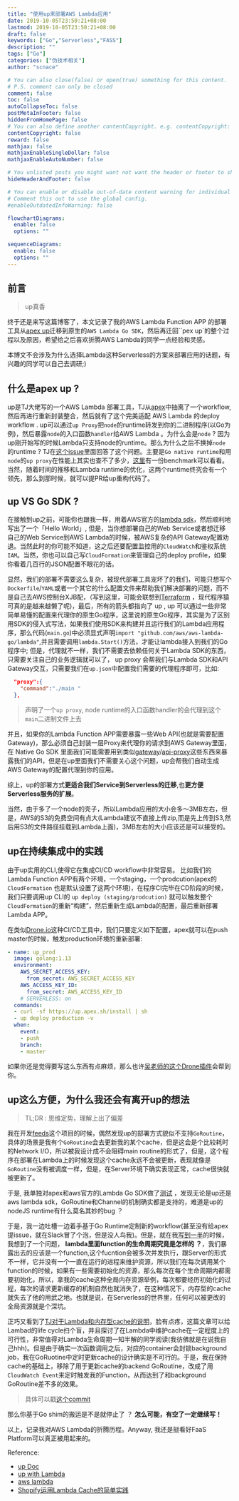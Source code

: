 ```yaml
---
title: "使用up来部署AWS Lambda应用"
date: 2019-10-05T23:50:21+08:00
lastmod: 2019-10-05T23:50:21+08:00
draft: false
keywords: ["Go","Serverless","FASS"]
description: ""
tags: ["Go"]
categories: ["伪技术相关"]
author: "scnace"

# You can also close(false) or open(true) something for this content.
# P.S. comment can only be closed
comment: false
toc: false
autoCollapseToc: false
postMetaInFooter: false
hiddenFromHomePage: false
# You can also define another contentCopyright. e.g. contentCopyright: "This is another copyright."
contentCopyright: false
reward: false
mathjax: false
mathjaxEnableSingleDollar: false
mathjaxEnableAutoNumber: false

# You unlisted posts you might want not want the header or footer to show
hideHeaderAndFooter: false

# You can enable or disable out-of-date content warning for individual post.
# Comment this out to use the global config.
#enableOutdatedInfoWarning: false

flowchartDiagrams:
  enable: false
  options: ""

sequenceDiagrams:
  enable: false
  options: ""
---
```


## 前言

> up真香

终于还是来写这篇博客了，本文记录了我的AWS Lambda Function APP 的部署工具从[apex up](https://github.com/apex/up)迁移到原生的`AWS Lambda Go SDK`，然后再迁回``pex up`的整个过程以及原因，希望给之后喜欢折腾AWS Lambda的同学一点经验和灵感。

本博文不会涉及为什么选择Lambda这种Serverless的方案来部署应用的话题，有兴趣的同学可以自己去调研;)


## 什么是apex up ?

up是TJ大佬写的一个AWS Lambda 部署工具，TJ从[apex](https://github.com/apex/up)中抽离了一个workflow, 然后再进行重新封装整合，然后就有了这个完美适配 AWS Lambda 的deploy workflow . up可以通过`up Proxy`把`node`的runtime转发到你的二进制程序(以Go为例)，然后暴露`node`的入口函数`handler`给AWS Lambda 。为什么会是`node` ? 因为up刚开始写的时候Lambda只支持node的runtime。那么为什么之后不换掉`node` 的runtime ? TJ在[这个issue](https://github.com/apex/up/issues/543)里面回答了这个问题。主要是`Go native runtime`和用`node`的`up proxy`在性能上其实也查不了多少，[这里](https://gist.github.com/tshak/7fa2c7803ae5a27f66441752d1bd8e45)有一份benchmark可以看看。当然，随着时间的推移和Lambda runtime的优化，这两个runtime终究会有一个领先，那么到那时候，就可以提PR给up重构代码了。

## up VS Go SDK ?

在接触到up之前，可能你也跟我一样，用着AWS官方的[lambda sdk](https://github.com/aws/aws-lambda-go/)，然后顺利地写出了一个「Hello World」, 但是，当你想部署自己的Web Service或者想迁移自己的Web Service到AWS Lambda的时候，被AWS复杂的API Gateway配置劝退。当然此时的你可能不知道，这之后还要配置监控用的`CloudWatch`和鉴权系统`IAM`。当然，你也可以自己写`CloudFormation`来管理自己的deploy profile，如果你看着几百行的JSON配置不眼花的话。

显然，我们的部署不需要这么复杂，被现代部署工具宠坏了的我们，可能只想写个`Dockerfile`/`YAML`或者一个其它的什么配置文件来帮助我们解决部署的问题，而不是自己去AWS控制台XJB配，（写到这里，可能会联想到[Terraform](http://github.com/hashicorp/terraform) ，现代程序猿可真的是越来越懒了呢)，最后，所有的箭头都指向了 up , up 可以通过一些非常简单易懂的配置来代理你的原生Go程序，这里说的原生Go程序，其实是为了区别用SDK的侵入式写法，如果我们使用SDK来构建并且运行我们的Lambda应用程序，那么代码(`main.go`)中必须显式声明`import "github.com/aws/aws-lambda-go/lambda"`,并且需要调用`lambda.Start()`方法，才能让lambda接入到我们的Go程序中; 但是，代理就不一样，我们不需要去依赖任何关于Lambda SDK的东西，只需要关注自己的业务逻辑就可以了， up proxy 会帮我们与Lambda SDK和API Gateway交互，只需要我们在`up.json`中配置我们需要的代理程序即可，比如:
```json
  "proxy":{
    "command":"./main "
  },
```
> 声明了一个`up proxy`, node runtime的入口函数handler的会代理到这个`main`二进制文件上去

并且，如果你的Lambda Function APP需要暴露一些Web API(也就是需要配置Gateway)，那么必须自己封装一层Proxy来代理你的请求到AWS Gateway里面， 在 Native Go SDK 里面我们可能需要用到类似[gateway](https://github.com/apex/gateway)/[api-proxy](https://github.com/awslabs/aws-lambda-go-api-proxy)这些东西来暴露我们的API，但是在up里面我们不需要关心这个问题，up会帮我们自动生成AWS Gateway的配置代理到你的应用。

综上，up的部署方式**更适合我们Service到Serverless的迁移**,也**更方便Serverless服务的扩展**。

当然，由于多了一个node的壳子，所以Lambda应用的大小会多～3MB左右，但是，AWS的S3的免费空间有点大(Lambda建议不直接上传zip,而是先上传到S3,然后用S3的文件路径挂载到Lambda上面)，3MB左右的大小应该还是可以接受的。


## up在持续集成中的实践
由于up实用的CLI,使得它在集成CI/CD workflow中非常容易。 比如我们的Lambda Function APP有两个环境，一个staging，一个prodcution(apex的`CloudFormation` 也是默认设置了这两个环境)，在程序CI完毕在CD阶段的时候，我们只要调用up CLI的 `up deploy (staging/prodcution)` 就可以触发整个`CloudFormation`的重新“构建”，然后重新生成Lambda的配置，最后重新部署Lambda  APP。

在类似[Drone.io]()这种CI/CD工具中，我们只要定义如下配置，apex就可以在push master的时候，触发production环境的重新部署:
```yaml
- name: up_prod
  image: golang:1.13
  environment:
    AWS_SECRET_ACCESS_KEY:
      from_secret: AWS_SECRET_ACCESS_KEY
    AWS_ACCESS_KEY_ID:
      from_secret: AWS_ACCESS_KEY_ID
    # SERVERLESS: on
  commands:
  - curl -sf https://up.apex.sh/install | sh
  - up deploy production -v
  when:
    event:
    - push
    branch:
    - master
```
如果你还是觉得要写这么东西有点麻烦，那么也许[吴老师的这个Drone插件](https://github.com/appleboy/drone-apex-up)会帮到你。

## up这么方便，为什么我还会有离开up的想法

>  TL;DR : 思维定势，理解上出了偏差

我在开发[feeds](https://github.com/CNSC2Events/feeds)这个项目的时候，偶然发现up的部署方式貌似不支持`GoRoutine`，具体的场景是我有个`GoRoutine`会去更新我的某个cache，但是这会是个比较耗时的Network I/O，所以被我设计成不会阻碍main routine的形式了，但是，这个程序在部署在Lambda上的时候发现这个cache永远不会被更新，表现就像是`GoRoutine`没有被调度一样，但是，在Server环境下确实表现正常，cache很快就被更新了。

于是, 我单独对apex和aws官方的Lambda Go SDK做了[测试](https://github.com/scbizu/gor-test) ，发现无论是up还是aws lambda sdk，GoRoutine和Channel的机制确实都是支持的，难道是up的nodeJS runtime有什么莫名其妙的bug ？

于是，我一边吐槽一边着手基于Go Runtime定制新的workflow(甚至没有给apex提issue，就在Slack冒了个泡，但是没人鸟我)。但是，就在我[写到一半](https://github.com/CNSC2Events/feeds/tree/feature/aws-lambda)的时候，我想到了一个问题， **lambda里面function的生命周期究竟是怎样的 ？**，我们暴露出去的应该是一个function,这个fucntion会被多次并发执行，跟Server的形式不一样，它并没有一个一直在运行的进程来维护资源，所以我们在每次调用某个function的时候，如果有一些需要初始化的资源，那么每次在每个生命周期内都需要初始化，所以，拿我的cache这种全局内存资源举例，每次都要经历初始化的过程，每次的请求更新缓存的机制自然也就消失了，在这种情况下，内存型的cache就失去了他的用武之地。也就是说，在Serverless的世界里，任何可以被更改的全局资源就是个深坑。

正巧又看到了[TJ对于Lambda和内存型cache的说明](https://medium.com/@tjholowaychuk/aws-lambda-lifecycle-and-in-memory-caching-c9cd0844e072)，脸有点疼，这篇文章可以给Lambad的life cycle扫个盲，并且探讨了在Lambda中维护cache在一定程度上的可行性，非常值得对Lambda生命周期一知半解的同学阅读(我彷佛就是在说我自己hhh)。但是由于确实一次函数调用之后，对应的container会封锁background job，我在GoRuotine中定时更新cache的设计确实是不可行的。于是，我在保持cache的基础上，移除了用于更新cache的backend GoRoutine，改成了用`CloudWatch Event`来定时触发我的Function，从而达到了和background GoRoutine差不多的效果。

> 具体可以戳[这个commit](https://github.com/CNSC2Events/feeds/commit/f0b9844b57b6eab565d1f694703934dae8f84711)

那么你基于Go shim的搬运是不是就停止了 ？ **怎么可能，有空了一定继续写！**

以上，记录我对AWS Lambda的折腾历程。Anyway, 我还是挺看好FaaS Platform可以真正被用起来的。

Reference:

* [up Doc](https://up.docs.apex.sh)
* [up with Lambda](https://blog.wu-boy.com/2018/10/deploy-app-to-aws-lambda-using-up-tool-in-ten-minutes/)
* [aws lambda](https://docs.aws.amazon.com/zh_cn/lambda/latest/dg/getting-started.html)
* [Shopify运用Lambda Cache的简单实践](https://rewind.io/blog/simple-caching-in-aws-lambda-functions/)
